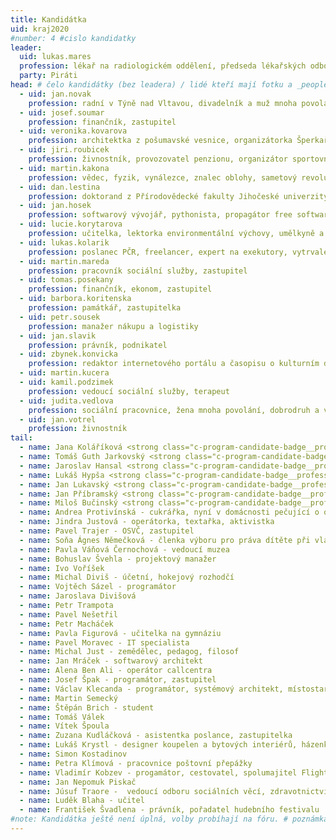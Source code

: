 ```yaml
---
title: Kandidátka
uid: kraj2020
#number: 4 #cislo kandidatky
leader:
  uid: lukas.mares
  profession: lékař na radiologickém oddělení, předseda lékařských odborů, hráč frisbee a úspěšný bojovník proti zbourání Budějovické sportovní haly
  party: Piráti
head: # čelo kandidátky (bez leadera) / lidé kteří mají fotku a _people/jmeno.md
  - uid: jan.novak
    profession: radní v Týně nad Vltavou, divadelník a muž mnoha povolání
  - uid: josef.soumar
    profession: finančník, zastupitel
  - uid: veronika.kovarova
    profession: architektka z pošumavské vesnice, organizátorka Šperkařského workshopu ve Volyni, šperkařka a propagátorka řemesel a ruční práce, bojovnice za pestrou krajinu a kvalitní veřejný prostor
  - uid: jiri.roubicek
    profession: živnostník, provozovatel penzionu, organizátor sportovních a kulturních akcí, propagátor skateboardingu
  - uid: martin.kakona
    profession: vědec, fyzik, vynálezce, znalec oblohy, sametový revolucionář a konstruktér prvních mikropočítačů
  - uid: dan.lestina
    profession: doktorand z Přírodovědecké fakulty Jihočeské univerzity, expert na motýle a jiné živočichy, bojovník za vzájemné naslouchání bez předsudků mezi zemědělci, lesníky, ochranáři přírody a vědci
  - uid: jan.hosek
    profession: softwarový vývojář, pythonista, propagátor free software, datový analytik, amatérský sinolog
  - uid: lucie.korytarova
    profession: učitelka, lektorka environmentální výchovy, umělkyně a milovnice japonských mečů
  - uid: lukas.kolarik
    profession: poslanec PČR, freelancer, expert na exekutory, vytrvalec a závodník
  - uid: martin.mareda
    profession: pracovník sociální služby, zastupitel
  - uid: tomas.posekany
    profession: finančník, ekonom, zastupitel
  - uid: barbora.koritenska
    profession: památkář, zastupitelka
  - uid: petr.sousek
    profession: manažer nákupu a logistiky
  - uid: jan.slavik
    profession: právník, podnikatel
  - uid: zbynek.konvicka
    profession: redaktor internetového portálu a časopisu o kulturním dědictví, pořadatel kulturních akcí, zastupitel
  - uid: martin.kucera
  - uid: kamil.podzimek
    profession: vedoucí sociální služby, terapeut
  - uid: judita.vedlova
    profession: sociální pracovnice, žena mnoha povolání, dobrodruh a vizionář
  - uid: jan.votrel
    profession: živnostník
tail: 
  - name: Jana Koláříková <strong class="c-program-candidate-badge__profession">OSVČ, HR manažerka, školitelka vzdělávacích kurzů pro dospělé</strong>
  - name: Tomáš Guth Jarkovský <strong class="c-program-candidate-badge__profession">politický poradce, autor a organizátor rolových her, programátor, analytik</strong>
  - name: Jaroslav Hansal <strong class="c-program-candidate-badge__profession">programátor, jednatel IT a dopravní firmy</strong>
  - name: Lukáš Hypša <strong class="c-program-candidate-badge__profession">student</strong>
  - name: Jan Lukavský <strong class="c-program-candidate-badge__profession">živnostník, zastupitel</strong>
  - name: Jan Příbramský <strong class="c-program-candidate-badge__profession">radní v Táboře, vedoucí výroby a IT, spolumajitel Kulturne.com</strong>
  - name: Miloš Bučinský <strong class="c-program-candidate-badge__profession">informatik, fotograf, zastupitel</strong>
  - name: Andrea Protivínská - cukrářka, nyní v domácnosti pečující o osobu blízkou
  - name: Jindra Justová - operátorka, textařka, aktivistka
  - name: Pavel Trajer - OSVČ, zastupitel
  - name: Soňa Ágnes Němečková - členka výboru pro práva dítěte při vládě ČR
  - name: Pavla Váňová Černochová - vedoucí muzea
  - name: Bohuslav Švehla - projektový manažer
  - name: Ivo Voříšek
  - name: Michal Diviš - účetní, hokejový rozhodčí
  - name: Vojtěch Sázel - programátor
  - name: Jaroslava Divišová
  - name: Petr Trampota
  - name: Pavel Nešetřil
  - name: Petr Macháček
  - name: Pavla Figurová - učitelka na gymnáziu
  - name: Pavel Moravec - IT specialista
  - name: Michal Just - zemědělec, pedagog, filosof
  - name: Jan Mráček - softwarový architekt
  - name: Alena Ben Ali - operátor callcentra
  - name: Josef Špak - programátor, zastupitel 
  - name: Václav Klecanda - programátor, systémový architekt, místostarosta města Tábora
  - name: Martin Semecký
  - name: Štěpán Brich - student
  - name: Tomáš Válek
  - name: Vítek Špoula
  - name: Zuzana Kudláčková - asistentka poslance, zastupitelka 
  - name: Lukáš Krystl - designer koupelen a bytových interiérů, házenkář ve 2. lize TJ Lokomotiva České Budějovice
  - name: Simon Kostadinov
  - name: Petra Klímová - pracovnice poštovní přepážky
  - name: Vladimír Kobzev - progamátor, cestovatel, spolumajitel Flightor.com
  - name: Jan Nepomuk Piskač
  - name: Júsuf Traore -  vedoucí odboru sociálních věcí, zdravotnictví a školství městského úřadu
  - name: Luděk Blaha - učitel
  - name: František Švadlena - právník, pořadatel hudebního festivalu
#note: Kandidátka ještě není úplná, volby probíhají na fóru. # poznámka pod kanidátku
---
```

